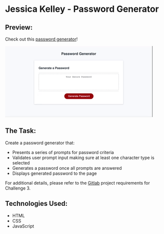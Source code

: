 # Jessica Kelley - Password Generator

## Preview:

Check out this [password generator](https://jessicaakelley.github.io/password-generator/)!

[![website demo](docs/passwordgenerator.gif)](https://media.giphy.com/media/j1m0wDb49Dcdma7GhF/giphy.gif)

## The Task:

Create a password generator that:

- Presents a series of prompts for password criteria
- Validates user prompt input making sure at least one character type is selected
- Generates a password once all prompts are answered
- Displays generated password to the page

For additional details, please refer to the [Gitlab](https://ucb.bootcampcontent.com/UCB-Coding-Bootcamp/ucb-virt-bo-fsf-pt-04-2021-u-b/tree/master/03-JavaScript/02-Challenge) project requirements for Challenge 3.

## Technologies Used:

- HTML
- CSS
- JavaScript
